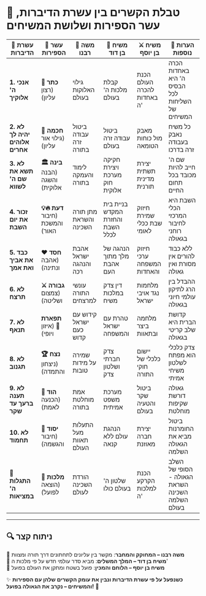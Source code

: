 # **📜 טבלת הקשרים בין עשרת הדיברות, עשר הספירות ושלושת המשיחים**

|**📖 עשרת הדיברות**|**🌳 עשר הספירות**|**👑 משה רבנו**|**🦁 משיח בן דוד**|**⚔ משיח בן יוסף**|**🔎 הערות נוספות**|
|---|---|---|---|---|---|
|**1. אנכי ה' אלוקיך**|**כתר 👑** (רצון עליון)|גילוי האלוקות בעולם|קבלת מלכות ה' בעולם|הכנת העולם להכרה באחדות ה'|הכרה באחדות ה' היא הבסיס לכל השליחות של המשיחים|
|**2. לא יהיה לך אלוהים אחרים**|**חכמה 🧠** (גילוי אור עליון)|ביטול עבודה זרה בתורה|ביטול עבודה זרה בעולם|מאבק מול כוחות הטומאה|כל משיח נאבק בעבודה זרה בדרכו|
|**3. לא תשא את שם ה' לשווא**|**בינה 🏛** (הבנה והשגה אלוקית)|לימוד והעמקה בתורה|חקיקה ויצירת מערכת חוק אלוקית|יצירת תשתית מדינית תורנית|שם ה' חייב להיות מכובד בכל תחום החיים|
|**4. זכור את יום השבת**|**דעת 🔥💡** (חיבור והמשכת האור)|מתן תורה והשראת השכינה|בניית בית המקדש והחזרת השבת לכלל|חיזוק שמירת שבת ככלי לאומי|השבת היא הכלי המרכזי לחיבור רוחני בגאולה|
|**5. כבד את אביך ואת אמך**|**חסד ❤️** (אהבה ונתינה)|אהבת ישראל והנהגה רכה|הנהגה של מלך מתוך אהבת העם|חיזוק ערכי המשפחה והאחדות|ללא כבוד להורים אין מסורת ואין גאולה|
|**6. לא תרצח**|**גבורה ⚔** (צמצום ושליטה)|עונשי התורה למרצחים|דין צדק במלכות משיח|מלחמות נגד אויבי ישראל|ההבדל בין הרג לתיקון עולמי חיוני בגאולה|
|**7. לא תנאף**|**תפארת 🎨** (איזון ויופי)|קידוש עם ישראל כעם קדוש|טהרת עם ישראל והמשפחה|מלחמה ביצר ובתאוות|קדושת הברית היא שלב קריטי בגאולה|
|**8. לא תגנוב**|**נצח 🏆** (ניצחון והתמדה)|שמירה על מידות טובות|צדק חברתי ושלטון צדק|יישום כלכלי של חוקי התורה|צדק כלכלי הוא מפתח לשלטון משיחי אמיתי|
|**9. לא תענה ברעך עד שקר**|**הוד 🙏** (הכנעה לאמת)|אמת מוחלטת בתורה|מערכת משפט אמיתית|ביטול שקר והטעיה בעולם|גאולה דורשת שקיפות מוחלטת|
|**10. לא תחמוד**|**יסוד 🔗** (חיבור והגשמה)|התעלות מעל תאוות העולם|הנהגת עולם ללא קנאה|יצירת חברה מאוזנת|ביטול החומרנות מביא את הגאולה השלמה|
|**👑 התגלות ה' במציאות**|**מלכות 🏰** (הוצאה לפועל)|הורדת השכינה לעולם|שלטון ה' בעולם כולו|הכנת הקרקע למלכות ה'|השלב הסופי של הגאולה - השראת השכינה השלמה בעולם|

---

## **🔍 ניתוח קצר**

🔹 **משה רבנו – המחוקק והמחבר**: מקשר בין עליונים לתחתונים דרך תורה ומצוות  
🔹 **משיח בן דוד – המלך המשלים**: מביא סדר עולמי חדש על פי מלכות ה'  
🔹 **משיח בן יוסף – הלוחם והמכין**: פועל בשטח ומתקן את העולם בפועל

✨ **כשנפעל על פי עשרת הדיברות ונבין את עומק הקשרים שלהן עם הספירות והמשיחים – נקרב את הגאולה בפועל!** 🚀